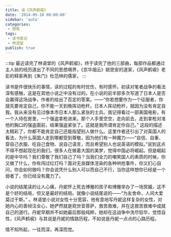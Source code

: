 ```yaml
---
title: 读《风声鹤唳》
date: '2014-05-10 08:00:00'
sidebar: 'auto'
categories:
 - 随笔
tags:
 - 读书笔记
 - 林语堂
publish: true
---
```


:::tip
最近读完了林语堂的《风声鹤唳》，终于读完了他的三部曲，每部作品都通过主人翁的经历道出了不同的思想境界，《京华烟云》姚思安的道家，《风声鹤唳》老彭的释家再到《朱门》杜范林的儒家，
:::

读书是件很快乐的事情，读的过程的有时忧伤，有时感怀。初读对笔者战争的看法深有感触，这是在其他小说之中没有过的。在小说的前半部多次写道了日本人是否会赢得这场战争，作者的给出了否定的答案。——“你若想要作为一个征服者，你就先要肯定自己，你不能一天到晚挥动枪杆。日本人挥动枪杆，就因为没有肯定自我。我从来没有见过像本市日本人那么紧张的士兵。我记得看过一部美国电影，有一个人待在房里，一个强盗拿枪进来。那个人手里空空，走向前去，走到拿枪对准他的胸口的强盗面前，结果强盗紧张了。这就是我所谓肯定你自己。” 这段的描述太精彩了，你都不能肯定自己还能指望别人做什么。这里作者还引出了对英国人的看法，为什么英国人走到哪都受到尊敬，因为他们有一种魔力——“自信、自重、穿自己衣服、吃自己食物、说自己语言，而且希望别人也说英语的模拟。”说到这点不得不想起现在的我们。很多人在做着大国的美梦，觉得中国必将崛起。但是崛起的是中华吗？我们尊敬了我们自己了吗？当我们全力的嘲笑国人的素质的时候，你又做了什么，你有闯过红灯吗？面对无良媒体渲染的各种哄抢事件，你又扪心自问，你会如何做吗？你会说凭什么别人可以而自己不行，当你这样想你已经是一个弱者了，你已经没有魔力了。

小说的结尾读的让人心痛，丹妮怀上死去博雅的孩子和博雅举办了一场冥婚，这不是个好的结局，但又是最好的结局。就像小说结尾说的——“为友舍命，人间大爱莫过于斯。” 。林语堂小说对女性十分宽容，他有意地写丹妮这样复杂的女性，对她内心的善倾注全心，她俨然就是观世音菩萨，救苦救难，并在这救苦救难中成就自己的道行。丹妮早期并不如她最后那般纯粹，她却在这战争中洗尽铅华，觉悟自性，《风声鹤唳》与其说是丹妮的情路历程，不如说是丹妮一点点的心路历程。

情不知所起，一往而深，再深而觉。
